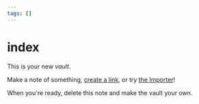 ```yaml
---
tags: []
---
```

# index   
   
This is your new *vault*.   
   
Make a note of something, [create a link](/not_created.md), or try [the Importer](https://help.obsidian.md/Plugins/Importer)!   
   
When you're ready, delete this note and make the vault your own.